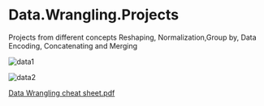 # Data.Wrangling.Projects
Projects from different concepts Reshaping, Normalization,Group by, Data Encoding, Concatenating and Merging

![data1](https://github.com/lois4801/Data.Wrangling.Projects/assets/96842662/37e4e6f9-1cb7-4985-8357-3243ca82d0d3)



![data2](https://github.com/lois4801/Data.Wrangling.Projects/assets/96842662/4e7e8ff5-d2a1-40b1-bd2b-3ac7147cd396)



[Data Wrangling cheat sheet.pdf](https://github.com/lois4801/Data.Wrangling.Projects/files/12585174/Data.Wrangling.cheat.sheet.pdf)






